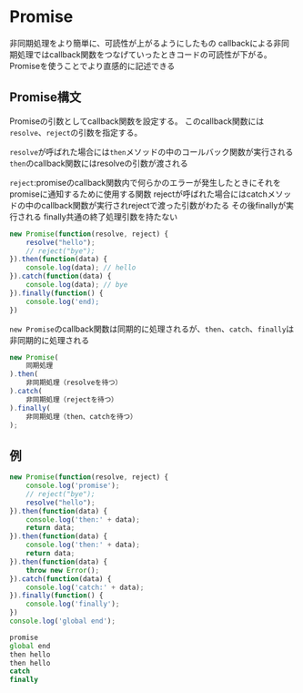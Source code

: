 # Promise
非同期処理をより簡単に、可読性が上がるようにしたもの
callbackによる非同期処理ではcallback関数をつなげていったときコードの可読性が下がる。
Promiseを使うことでより直感的に記述できる
## Promise構文
Promiseの引数としてcallback関数を設定する。
このcallback関数には`resolve`、`reject`の引数を指定する。

`resolve`が呼ばれた場合には`then`メソッドの中のコールバック関数が実行される
`then`のcallback関数にはresolveの引数が渡される

`reject`:promiseのcallback関数内で何らかのエラーが発生したときにそれをpromiseに通知するために使用する関数
rejectが呼ばれた場合にはcatchメソッドの中のcallback関数が実行されrejectで渡った引数がわたる
その後finallyが実行される
finally共通の終了処理引数を持たない

```js
new Promise(function(resolve, reject) {
	resolve("hello");
	// reject("bye");
}).then(function(data) {
	console.log(data); // hello
}).catch(function(data) {
	console.log(data); // bye
}).finally(function() {
	console.log('end);
})
```

`new Promise`のcallback関数は同期的に処理されるが、`then`、`catch`、`finally`は非同期的に処理される
```js
new Promise(
	同期処理
).then(
	非同期処理（resolveを待つ）
).catch(
	非同期処理（rejectを待つ）
).finally(
	非同期処理（then、catchを待つ）
);
```

## 例

```js
new Promise(function(resolve, reject) {
	console.log('promise');
	// reject("bye");
	resolve("hello");
}).then(function(data) {
	console.log('then:' + data);
	return data;
}).then(function(data) {
	console.log('then:' + data);
	return data;
}).then(function(data) {
	throw new Error();
}).catch(function(data) {
	console.log('catch:' + data);
}).finally(function() {
	console.log('finally');
})
console.log('global end');
```

```js
promise
global end
then hello
then hello
catch
finally
```